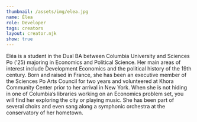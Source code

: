```yaml
---
thumbnail: /assets/img/elea.jpg
name: Élea
role: Developer
tags: creators
layout: creator.njk
show: true
---
```

Eléa is a student in the Dual BA between Columbia University and Sciences Po (’25) majoring in Economics and Political Science. Her main areas of interest include Development Economics and the political history of the 19th century. Born and raised in France, she has been an executive member of the Sciences Po Arts Council for two years and volunteered at Khora Community Center prior to her arrival in New York. When she is not hiding in one of Columbia’s libraries working on an Economics problem set, you will find her exploring the city or playing music. She has been part of several choirs and even sang along a symphonic orchestra at the conservatory of her hometown.